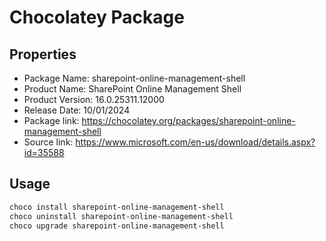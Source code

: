 ﻿# Chocolatey Package

## Properties

* Package Name: sharepoint-online-management-shell
* Product Name: SharePoint Online Management Shell
* Product Version: 16.0.25311.12000
* Release Date: 10/01/2024
* Package link: https://chocolatey.org/packages/sharepoint-online-management-shell
* Source link: https://www.microsoft.com/en-us/download/details.aspx?id=35588

## Usage

```powershell
choco install sharepoint-online-management-shell
choco uninstall sharepoint-online-management-shell
choco upgrade sharepoint-online-management-shell
```
